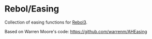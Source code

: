 
# Rebol/Easing

Collection of easing functions for [Rebol3](https://github.com/Oldes/Rebol3).

Based on Warren Moore's code: https://github.com/warrenm/AHEasing